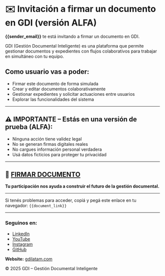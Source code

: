 # ✉️ Invitación a firmar un documento en GDI (versión ALFA)

**{{sender_email}}** te está invitando a firmar un documento en GDI.

GDI (Gestión Documental Inteligente) es una plataforma que permite gestionar documentos y expedientes con flujos colaborativos para trabajar en simultáneo con tu equipo.

## Como usuario vas a poder:

- Firmar este documento de forma simulada
- Crear y editar documentos colaborativamente
- Gestionar expedientes y solicitar actuaciones entre usuarios
- Explorar las funcionalidades del sistema

---

## ⚠️ IMPORTANTE – Estás en una versión de prueba (ALFA):

- Ninguna acción tiene validez legal
- No se generan firmas digitales reales
- No cargues información personal verdadera
- Usá datos ficticios para proteger tu privacidad

---

## 🔗 [FIRMAR DOCUMENTO]({{document_link}})

**Tu participación nos ayuda a construir el futuro de la gestión documental.**

---

Si tenés problemas para acceder, copiá y pegá este enlace en tu navegador:
`{{document_link}}`

---

### Seguinos en:

- [LinkedIn](https://linkedin.com/company/gdilatam)
- [YouTube](https://youtube.com/@GestiónDocumentalInteligente)
- [Instagram](https://instagram.com/gdi.latam)
- [GitHub](https://github.com/GestionDocumentalInteligente)

**Website:** [gdilatam.com](https://gdilatam.com)

© 2025 GDI – Gestión Documental Inteligente